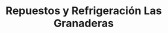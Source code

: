 ---
title: "Repuestos y Refrigeración Las Granaderas"
url: /caracas/repuestos-y-refrigeracion-las-granaderas/
shop: Baustoffe
---